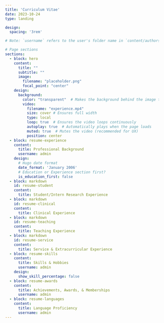 ```yaml
---
title: 'Curriculum Vitae'
date: 2023-10-24
type: landing

design:
  spacing: '3rem'

# Note: `username` refers to the user's folder name in `content/authors/`

# Page sections
sections:
  - block: hero
    content:
      title: ""
      subtitle: ""
      image:
        filename: "placeholder.png"
        focal_point: "center"
    design:
      background:
        color: "transparent"  # Makes the background behind the image transparent
        video: 
          filename: "experience.mp4"
          size: cover # Ensures full width
          type: local
          loop: true  # Ensures the video loops continuously
          autoplay: true  # Automatically plays when the page loads
          muted: true  # Mutes the video (recommended for UX)
          position: center
  - block: resume-experience
    content:
      title: Professional Background
      username: admin
    design:
      # Hugo date format
      date_format: 'January 2006'
      # Education or Experience section first?
      is_education_first: false
  - block: markdown
    id: resume-student
    content:
      title: Student/Intern Research Experience
  - block: markdown
    id: resume-clinical
    content:
      title: Clinical Experience
  - block: markdown
    id: resume-teaching
    content:
      title: Teaching Experience
  - block: markdown
    id: resume-service
    content:
      title: Service & Extracurricular Experience
  - block: resume-skills
    content:
      title: Skills & Hobbies
      username: admin
    design:
      show_skill_percentage: false
  - block: resume-awards
    content:
      title: Achievements, Awards, & Memberships
      username: admin
  - block: resume-languages
    content:
      title: Language Proficiency
      username: admin
---
```

